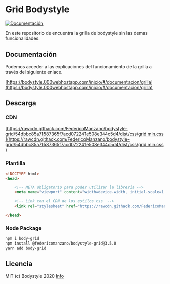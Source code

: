 # Grid Bodystyle

[![Documentación](https://img.shields.io/badge/grid-v3.5.0-green.svg)](https://bodystyle.000webhostapp.com/inicio/#/documentacion/grilla)

En este repositorio de encuentra la grilla de bodystyle sin las demas funcionalidades.

## Documentación

Podemos acceder a las explicaciones del funcionamiento de la grilla a través del siguiente enlace.

[https://bodystyle.000webhostapp.com/inicio/#/documentacion/grilla](https://bodystyle.000webhostapp.com/inicio/#/documentacion/grilla)

## Descarga

### CDN

[https://rawcdn.githack.com/FedericoManzano/bodystyle-grid/54dbbc85a71587365f7acd072241e508e344c5d4/dist/css/grid.min.css](https://rawcdn.githack.com/FedericoManzano/bodystyle-grid/54dbbc85a71587365f7acd072241e508e344c5d4/dist/css/grid.min.css)

### Plantilla 

```html
<!DOCTYPE html>
<head>

    <!-- META obligatorio para poder utilizar la libreria -->
    <meta name="viewport" content="width=device-width, initial-scale=1.0">

    <!-- Link con el CDN de los estilos css  -->
    <link rel="stylesheet" href="https://rawcdn.githack.com/FedericoManzano/bodystyle-grid/54dbbc85a71587365f7acd072241e508e344c5d4/dist/css/grid.min.css">

</head>
```

### Node Package

```txt
npm i body-grid
npm install @federicomanzano/bodystyle-grid@3.5.0
yarn add body-grid
```

## Licencia

MIT (c) Bodystyle 2020 [Info](https://github.com/FedericoManzano/bodystyle-grid/blob/master/LICENCE)



